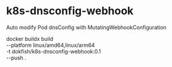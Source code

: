 # k8s-dnsconfig-webhook
Auto modify Pod dnsConfig with MutatingWebhookConfiguration


docker buildx build \
  --platform linux/amd64,linux/arm64 \
  -t dokfish/k8s-dnsconfig-webhook:0.1 \
  --push .
